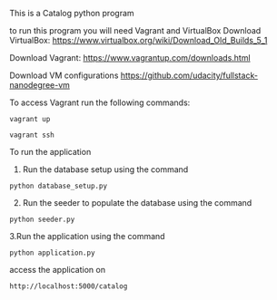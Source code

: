 This is a Catalog python program 

to run this program you will need Vagrant and VirtualBox Download VirtualBox: https://www.virtualbox.org/wiki/Download_Old_Builds_5_1

Download Vagrant: https://www.vagrantup.com/downloads.html

Download VM configurations https://github.com/udacity/fullstack-nanodegree-vm

To access Vagrant run the following commands:

```
vagrant up
```

```
vagrant ssh
```

To run the application
1. Run the database setup using the command
```
python database_setup.py
```
2. Run the seeder to populate the database using the command
```
python seeder.py
```
3.Run the application using the command
```
python application.py
```

access the application on 
```
http://localhost:5000/catalog
```
